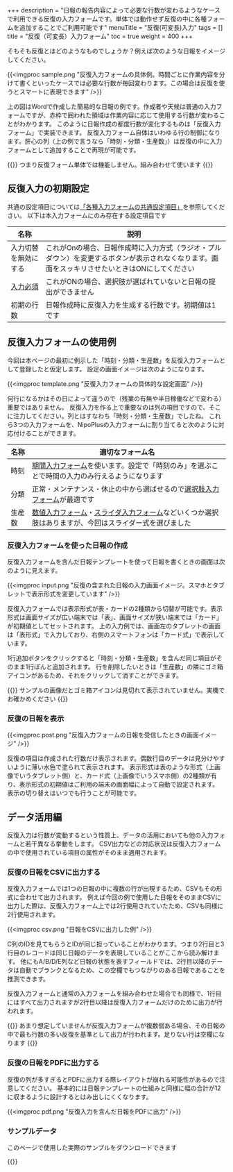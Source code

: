 +++
description = "日報の報告内容によって必要な行数が変わるようなケースで利用できる反復の入力フォームです。単体では動作せず反復の中に各種フォームを追加することでご利用可能です"
menuTitle = "反復(可変長)入力"
tags = []
title = "反復（可変長）入力フォーム"
toc = true
weight = 400
+++


そもそも反復とはどのようなものでしょうか？例えば次のような日報をイメージしてください。

{{<imgproc sample.png "反復入力フォームの具体例。時間ごとに作業内容を分けて書くといったケースでは必要な行数が毎回変わります。この場合は反復を使うとスマートに表現できます" />}}

上の図はWordで作成した簡易的な日報の例です。作成者や天候は普通の入力フォームですが、赤枠で囲われた領域は作業内容に応じて使用する行数が変わることがわかります。
このように日報作成の都度行数が変化するものは「反復入力フォーム」で実装できます。
反復入力フォーム自体はいわゆる行の制御になります。肝心の列（上の例で言うなら「時刻・分類・生産数」）は反復の中に入力フォームとして追加することで再現が可能です。

{{<alice pos="right" icon="guide">}}
つまり反復フォーム単体では機能しません。組み合わせて使います
{{</alice>}}

## 反復入力の初期設定

共通の設定項目については[「各種入力フォームの共通設定項目」]((/org/groupsetting/template/make/#common_setting))を参照してください。
以下は本入力フォームにのみ存在する設定項目です

|名称|説明|
|---|---|
|入力切替を無効にする|これがOnの場合、日報作成時に入力方式（ラジオ・プルダウン）を変更するボタンが表示されなくなります。画面をスッキリさせたいときはONにしてください|
|[入力必須](/blog/required/)|これがONの場合、選択肢が選ばれていないと日報の提出ができません|
|初期の行数|日報作成時に反復入力を生成する行数です。初期値は1です|

## 反復入力フォームの使用例

今回は本ページの最初に例示した「時刻・分類・生産数」を反復入力フォームとして登録したと仮定します。
設定の画面イメージは次のようになります。

{{<imgproc template.png "反復入力フォームの具体的な設定画面" />}}

何行になるかはその日によって違うので（残業の有無や半日稼働などで変わる）重要ではありません。
反復入力を作る上で重要なのは列の項目ですので、そこに注力してください。列とはすなわち「時刻・分類・生産数」でしたね。
これら3つの入力フォームを、NipoPlusの入力フォームに割り当てると次のように対応付けることができます。

|名称|適切なフォーム名|
|---|---|
|時刻|[期間入力フォーム](/org/groupsetting/template/datetimes/)を使います。設定で「時刻のみ」を選ぶことで時間の入力のみ行えるようになります|
|分類|正常・メンテナンス・休止の中から選ばせるので[選択肢入力フォーム](/org/groupsetting/template/select/)が最適です|
|生産数|[数値入力フォーム](/org/groupsetting/template/math/)・[スライダ入力フォーム](/org/groupsetting/template/step/)などいくつか選択肢はありますが、今回はスライダー式を選びました|

### 反復入力フォームを使った日報の作成

反復入力フォームを含んだ日報テンプレートを使って日報を書くときの画面は次のように見えます。

{{<imgproc input.png "反復の含まれた日報の入力画面イメージ。スマホとタブレットで表示形式を変更しています" />}}

反復入力フォームでは表示形式が表・カードの2種類から切替が可能です。表示形式は画面サイズが広い端末では「表」、画面サイズが狭い端末では「カード」が初期値としてセットされます。
上の入力例では、画面左のタブレットの画面は「表形式」で入力しており、右側のスマートフォンは「カード式」で表示しています。

1行追加ボタンをクリックすると「時刻・分類・生産数」を含んだ同じ項目がそのまま1行ぽんと追加されます。
行を削除したいときは「生産数」の隣にゴミ箱アイコンがあるため、それをクリックして消すことができます。

{{<alice pos="right" icon="guide">}}
サンプルの画像だとゴミ箱アイコンは見切れて表示されていません。実機でお確かめください
{{</alice>}}

### 反復の日報を表示

{{<imgproc post.png "反復入力フォームの日報を受信したときの画面イメージ" />}}

反復の項目は作成された行数だけ表示されます。偶数行目のデータは見分けやすいように薄い水色で塗られて表示されます。
表示形式は表のような形式（上画像でいうタブレット側）と、カード式（上画像でいうスマホ側）の2種類が有り、表示形式の初期値はご利用の端末の画面幅によって自動で設定されます。
表示の切り替えはいつでも行うことが可能です。

## データ活用編

反復入力は行数が変動するという性質上、データの活用においても他の入力フォームと若干異なる挙動をします。
CSV出力などの対応状況は反復入力フォームの中で使用されている項目の属性がそのまま適用されます。

### 反復の日報をCSVに出力する

反復入力フォームでは1つの日報の中に複数の行が出現するため、CSVもその形式に合わせて出力されます。
例えば今回の例で使用した日報をそのままCSVに出力した際は、反復入力フォーム上では2行使用されていたため、CSVも同様に2行使用されます。

{{<imgproc csv.png "日報をCSVに出力した例" />}}

C列のIDを見てもらうとIDが同じ担っていることがわかります。つまり2行目と3行目のレコードは同じ日報のデータを表現していることがここから読み解けます。
他にもA/B/D/E列など日報の状態を表すフィールドでは、2行目以降のデータは自動でブランクとなるため、この空欄でもつながりのある日報であることを推測できます。

反復入力フォームと通常の入力フォームを組み合わせた場合でも同様で、1行目にはすべて出力されますが2行目以降は反復入力フォームだけのために出力が行われます。

{{<alice pos="right" icon="here">}}
あまり想定していませんが反復入力フォームが複数個ある場合、その日報の中で最も行数の多い反復を基準として出力が行われます。足りない行は空欄になります
{{</alice>}}

### 反復の日報をPDFに出力する

反復の列が多すぎるとPDFに出力する際レイアウトが崩れる可能性があるので注意してください。
基本的には日報テンプレートの仕組みと同様に幅の合計が12に収まるように設計するとはみ出しにくくなります。

{{<imgproc pdf.png "反復入力を含んだ日報をPDFに出力" />}}

### サンプルデータ

このページで使用した実際のサンプルをダウンロードできます

{{<attachments style="orange" />}}

